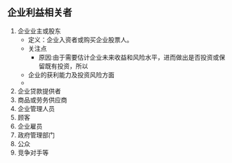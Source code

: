 ## 企业利益相关者
1. 企业业主或股东
   + 定义：企业入资者或购买企业股票人。
   + 关注点
     + 原因:由于需要估计企业未来收益和风险水平，进而做出是否投资或保留既有投资，所以
    + 企业的获利能力及投资风险方面
    + 
2. 企业贷款提供者
3. 商品或劳务供应商
4. 企业管理人员
5. 顾客
6. 企业雇员
7. 政府管理部门
8. 公众
9.  竞争对手等